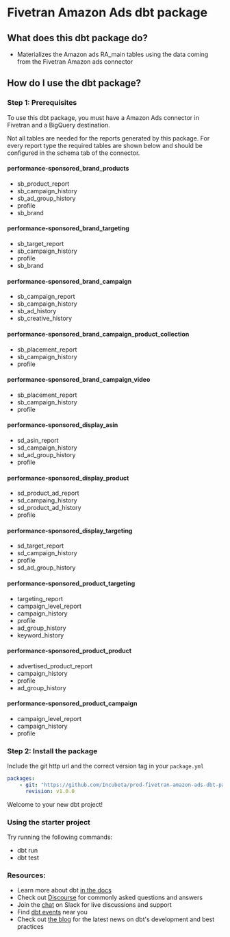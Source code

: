 # Fivetran Amazon Ads dbt package

## What does this dbt package do?
* Materializes the Amazon ads RA_main tables using the data coming from the Fivetran Amazon ads connector

## How do I use the dbt package?
### Step 1: Prerequisites
To use this dbt package, you must have a Amazon Ads connector in Fivetran and a BigQuery destination.

Not all tables are needed for the reports generated by this package. For every report type the required tables are shown below and should be configured in the schema tab of the connector.

#### performance-sponsored_brand_products
* sb_product_report
* sb_campaign_history
* sb_ad_group_history
* profile
* sb_brand

#### performance-sponsored_brand_targeting
* sb_target_report
* sb_campaign_history
* profile
* sb_brand

#### performance-sponsored_brand_campaign
* sb_campaign_report
* sb_campaign_history
* sb_ad_history
* sb_creative_history

#### performance-sponsored_brand_campaign_product_collection
* sb_placement_report
* sb_campaign_history
* profile

#### performance-sponsored_brand_campaign_video
* sb_placement_report
* sb_campaign_history
* profile

#### performance-sponsored_display_asin
* sd_asin_report
* sd_campaign_history
* sd_ad_group_history
* profile

#### performance-sponsored_display_product
* sd_product_ad_report
* sd_campaing_history
* sd_product_ad_history
* profile 

#### performance-sponsored_display_targeting
* sd_target_report
* sd_campaign_history
* profile 
* sd_ad_group_history

#### performance-sponsored_product_targeting
* targeting_report
* campaign_level_report
* campaign_history
* profile 
* ad_group_history
* keyword_history

#### performance-sponsored_product_product
* advertised_product_report
* campaign_history
* profile
* ad_group_history

#### performance-sponsored_product_campaign
* campaign_level_report
* campaign_history
* profile

### Step 2: Install the package
Include the git http url and the correct version tag in your `package.yml`

```yml
packages:
    - git: "https://github.com/Incubeta/prod-fivetran-amazon-ads-dbt-package.git"
      revision: v1.0.0  
```


Welcome to your new dbt project!

### Using the starter project

Try running the following commands:
- dbt run
- dbt test


### Resources:
- Learn more about dbt [in the docs](https://docs.getdbt.com/docs/introduction)
- Check out [Discourse](https://discourse.getdbt.com/) for commonly asked questions and answers
- Join the [chat](https://community.getdbt.com/) on Slack for live discussions and support
- Find [dbt events](https://events.getdbt.com) near you
- Check out [the blog](https://blog.getdbt.com/) for the latest news on dbt's development and best practices
